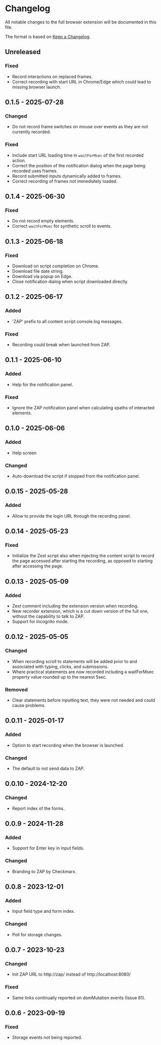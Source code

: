 # Changelog
All notable changes to the full browser extension will be documented in this file.

The format is based on [Keep a Changelog](https://keepachangelog.com/en/1.0.0/).

## Unreleased

### Fixed
- Record interactions on replaced frames.
- Correct recording with start URL in Chrome/Edge which could lead to missing browser launch.

## 0.1.5 - 2025-07-28

### Changed
- Do not record frame switches on mouse over events as they are not currently recorded.

### Fixed
- Include start URL loading time in `waitForMsec` of the first recorded action.
- Correct the position of the notification dialog when the page being recorded uses frames.
- Record submitted inputs dynamically added to frames.
- Correct recording of frames not immediately loaded.

## 0.1.4 - 2025-06-30

### Fixed
- Do not record empty elements.
- Correct `waitForMsec` for synthetic scroll to events.

## 0.1.3 - 2025-06-18

### Fixed
- Download on script completion on Chrome.
- Download file date string.
- Download via popup on Edge.
- Close notification dialog when script downloaded directly.

## 0.1.2 - 2025-06-17

### Added
- 'ZAP' prefix to all content script console.log messages.

### Fixed
- Recording could break when launched from ZAP.

## 0.1.1 - 2025-06-10

### Added
- Help for the notification panel.

### Fixed
- Ignore the ZAP notification panel when calculating xpaths of interacted elements.

## 0.1.0 - 2025-06-06

### Added
- Help screen

### Changed
- Auto-download the script if stopped from the notification panel.

## 0.0.15 - 2025-05-28

### Added
- Allow to provide the login URL through the recording panel.

## 0.0.14 - 2025-05-23

### Fixed
- Initialize the Zest script also when injecting the content script to record the page accessed after starting the recording, as opposed to starting after accessing the page.

## 0.0.13 - 2025-05-09

### Added
- Zest comment including the extension version when recording.
- New recorder extension, which is a cut down version of the full one, without the capability to talk to ZAP.
- Support for incognito mode.

## 0.0.12 - 2025-05-05

### Changed
- When recording scroll to statements will be added prior to and associated with typing, clicks, and submissions.
- Where practical statements are now recorded including a waitForMsec property value rounded up to the nearest 5sec.

### Removed
- Clear statements before inputting text, they were not needed and could cause problems.

## 0.0.11 - 2025-01-17

### Added
- Option to start recording when the browser is launched.

### Changed
- The default to not send data to ZAP.

## 0.0.10 - 2024-12-20

### Changed
- Report index of the forms.

## 0.0.9 - 2024-11-28

### Added
- Support for Enter key in input fields.

### Changed
- Branding to ZAP by Checkmarx.

## 0.0.8 - 2023-12-01

### Added
- Input field type and form index.

### Changed
- Poll for storage changes.

## 0.0.7 - 2023-10-23

### Changed
- Init ZAP URL to http://zap/ instead of http://localhost:8080/

### Fixed
- Same links continually reported on domMutation events (Issue 81).

## 0.0.6 - 2023-09-19

### Fixed
- Storage events not being reported.

